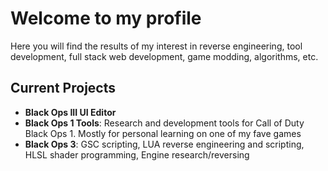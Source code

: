 # Welcome to my profile 
Here you will find the results of my interest in reverse engineering, tool development, full stack web development, game modding, algorithms, etc.

## Current Projects
- **Black Ops III UI Editor** 
- **Black Ops 1 Tools**: Research and development tools for Call of Duty Black Ops 1. Mostly for personal learning on one of my fave games
- **Black Ops 3**: GSC scripting, LUA reverse engineering and scripting, HLSL shader programming, Engine research/reversing


